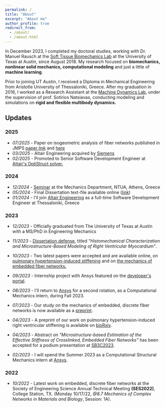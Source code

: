 ```yaml
---
permalink: /
title: "About"
excerpt: "About me"
author_profile: true
redirect_from: 
  - /about/
  - /about.html
---
```


In December 2023, I completed my doctoral studies, working with Dr. Manuel Rausch at the [Soft Tissue Biomechanics Lab](http://www.manuelrausch.com) at the University of Texas at Austin, since August 2018. My research focused on **biomechanics, nonlinear solid mechanics, computational modeling** and just a little of **machine learning**.

Prior to joining UT Austin, I received a Diploma in Mechanical Engineering from Aristotle University of Thessaloniki, Greece. After my graduation in 2016, I worked as a Research Assistant at the [Machine Dynamics Lab,](https://lmd.meng.auth.gr/wordpress_w/) under the supervision of prof. Sotirios Natsiavas, conducting modeling and simulations on **rigid and flexible multibody dynamics.**

Updates
-------
### 2025
- *07/2025* - Paper on isogeometric analysis of fiber networks published in JMPS [paper link](https://doi.org/10.1016/j.jmps.2025.106282) and [here](https://sites.utexas.edu/ruihuang/files/2025/07/JMPS2025.pdf)
- *03/2025* - Altair Engineering acquired by [Siemens](https://press.siemens.com/global/en/pressrelease/siemens-acquires-altair-create-most-complete-ai-powered-portfolio-industrial-software)
- *02/2025* - Promoted to Senior Software Development Engineer at [Altair's OptiStruct solver.](https://altair.com)
  
### 2024
- *12/2024* - [Seminar](http://mechan.ntua.gr/dialeksi-apo-ton-dr-sotiri-kakaletsi-engineering-mechanics-phd-ut-austin-tin-paraskevi-13-dekemvriou-2024.html) at the Mechanics Department, NTUA, Athens, Greece
- *05/2024* - Final Dissertation text-file available online ([link](https://repositories.lib.utexas.edu/items/d524d681-fa1b-44ca-8b34-504b288c45a2))
- *01/2024* - I'll join [Altair Engineering](https://altair.com) as a full-time Software Development Engineer at Thessaloniki, Greece
  
### 2023
- *12/2023* - Officially graduated from The University of Texas at Austin with a MS/PhD in Engineering Mechanics
  
- *11/2023* - [Dissertation defense](https://www.linkedin.com/posts/manuel-rausch-phd-a567a845_great-news-two-of-my-labs-phd-students-activity-7135632926406311936-muqs?utm_source=share&utm_medium=member_desktop), titled *"Histomechanical Characterization and Microstructure-Based Modeling of Right Ventricular Myocardium"*.

- *10/2023* - Two latest papers were accepted and are available online, on [pulmonary hypertension-induced stiffening](https://doi.org/10.1016/j.actbio.2023.09.043) and on [the mechanics of embedded fiber networks.](https://doi.org/10.1016/j.jmps.2023.105456)

- *09/2023* - Internship project with Ansys featured on the [developer's portal](https://developer.ansys.com/blog/biomedical-catheter-design-analysis).
  
- *08/2023* - I'll return to [Ansys](https://www.ansys.com/) for a second rotation, as a Computational Mechanics intern, during Fall 2023.
 
- *07/2023* - Our study on the mechanics of embedded, discrete fiber networks is now available as a [preprint](https://engrxiv.org/preprint/view/3112/5680).
  
- *04/2023* - A preprint of our work on pulmonary hypertension-induced right ventricular stiffening is available on [bioRxiv](https://www.biorxiv.org/content/10.1101/2023.04.03.535491v1.full.pdf).

- *04/2023* - Abstract on *"Microstructure-based Estimation of the Effective Stiffness of Crosslinked, Embedded Fiber Networks"* has been accepted for a podium presentation at [SB3C2023](https://sb3c.org).

- *02/2023* - I will spend the Summer 2023 as a Computational Structural Mechanics intern at [Ansys](https://www.ansys.com/).

### 2022
- *10/2022* - Latest work on embedded, discrete fiber networks at the Society of Engineering Science Annual Technical Meeting **(SES2022)**, College Station, TX. (Monday 10/17/22, *@8.7 Mechanics of Complex Networks in Materials and Biology*, Session: 1A).
